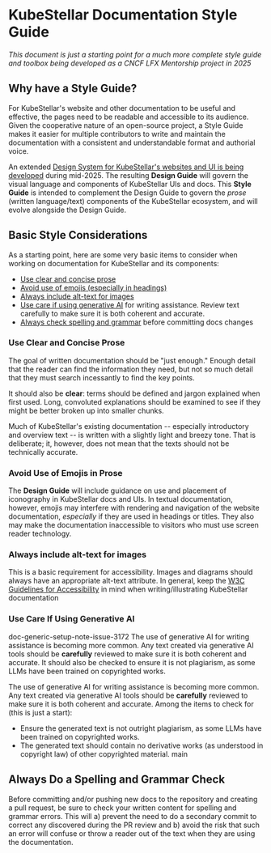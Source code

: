 # KubeStellar Documentation Style Guide

_This document is just a starting point for a much more complete style guide and toolbox being developed as a CNCF LFX Mentorship project in 2025_

## Why have a Style Guide?

For KubeStellar's website and other documentation to be useful and effective, the pages need to be readable and accessible to its audience. Given the cooperative nature of an open-source project, a Style Guide makes it easier for multiple contributors to write and maintain the documentation with a consistent and understandable format and authorial voice.

An extended [Design System for KubeStellar's websites and UI is being developed](https://github.com/kubestellar/ui/blob/dev/docs/design-progress.md) during mid-2025. The resulting **Design Guide** will govern the visual language and components of KubeStellar UIs and docs.
This **Style Guide** is intended to complement the Design Guide to govern the _prose_ (written language/text) components of the KubeStellar ecosystem, and will evolve alongside the Design Guide.

## Basic Style Considerations

As a starting point, here are some very basic items to consider when working on documentation for KubeStellar and its components:

-  [Use clear and concise prose](#use-clear-and-concise-prose)
-  [Avoid use of emojis (especially in headings)](#avoid-use-of-emojis-in-prose)
-  [Always include alt-text for images](#always-include-alt-text-for-images)
-  [Use care if using generative AI](#use-care-if-using-generative-ai) for writing assistance. Review text carefully to make sure it is both coherent and accurate.
-  [Always check spelling and grammar](#always-do-a-spelling-and-grammar-check) before committing docs changes

### Use Clear and Concise Prose

The goal of written documentation should be "just enough." Enough detail that the reader can find the information they need, but not so much detail that they must search incessantly to find the key points.

It should also be **clear**: terms should be defined and jargon explained when first used. Long, convoluted explanations should be examined to see if they might be better broken up into smaller chunks.

Much of KubeStellar's existing documentation -- especially introductory and overview text -- is written with a slightly light and breezy tone. That is deliberate; it, however, does not mean that the texts should not be technically accurate.

### Avoid Use of Emojis in Prose

The **Design Guide** will include guidance on use and placement of iconography in KubeStellar docs and UIs.
In textual documentation, however, emojis may interfere with rendering and navigation of the website documentation, _especially_ if they are used in headings or titles. They also may make the documentation inaccessible to visitors who must use screen reader technology.

### Always include alt-text for images

This is a basic requirement for accessibility. Images and diagrams should always have an appropriate alt-text attribute. In general, keep the [W3C Guidelines for Accessibility](https://www.w3.org/TR/WCAG21/) in mind when writing/illustrating KubeStellar documentation 

### Use Care If Using Generative AI

 doc-generic-setup-note-issue-3172
The use of generative AI for writing assistance is becoming more common. Any text created via generative AI tools should be **carefully** reviewed to make sure it is both coherent and accurate. It should also be checked to ensure it is not plagiarism, as some LLMs have been trained on copyrighted works.

The use of generative AI for writing assistance is becoming more common. Any text created via generative AI tools should be **carefully** reviewed to make sure it is both coherent and accurate. Among the items to check for (this is just a start): 

- Ensure the generated text is not outright plagiarism, as some LLMs have been trained on copyrighted works.
- The generated text should contain no derivative works (as understood in copyright law) of other copyrighted material.
 main

## Always Do a Spelling and Grammar Check

Before committing and/or pushing new docs to the repository and creating a pull request, be sure to check your written content for spelling and grammar errors. This will a) prevent the need to do a secondary commit to correct any discovered during the PR review and b) avoid the risk that such an error will confuse or throw a reader out of the text when they are using the documentation.